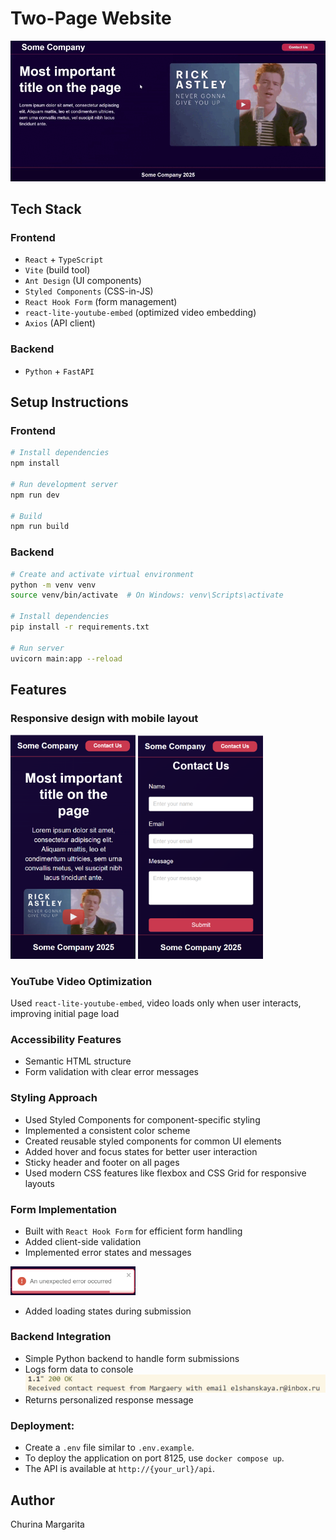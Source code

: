 # Two-Page Website
![demo](./demonstration/preview.gif)

## Tech Stack

### Frontend
- `React` + `TypeScript`
- `Vite` (build tool)
- `Ant Design` (UI components)
- `Styled Components` (CSS-in-JS)
- `React Hook Form` (form management)
- `react-lite-youtube-embed` (optimized video embedding)
- `Axios` (API client)

### Backend
- `Python` + `FastAPI`

## Setup Instructions

### Frontend
```bash
# Install dependencies
npm install

# Run development server
npm run dev

# Build
npm run build
```

### Backend
```bash
# Create and activate virtual environment
python -m venv venv
source venv/bin/activate  # On Windows: venv\Scripts\activate

# Install dependencies
pip install -r requirements.txt

# Run server
uvicorn main:app --reload
```

## Features

### Responsive design with mobile layout  
<img src="./demonstration/m-first-page.png" alt="contact page" width="200" />
<img src="./demonstration/m-contact-page.png" alt="contact page" width="200" />

### YouTube Video Optimization
   Used `react-lite-youtube-embed`, video loads only when user interacts, improving initial page load


### Accessibility Features

- Semantic HTML structure
- Form validation with clear error messages


### Styling Approach
- Used Styled Components for component-specific styling
- Implemented a consistent color scheme
- Created reusable styled components for common UI elements
- Added hover and focus states for better user interaction
- Sticky header and footer on all pages  
- Used modern CSS features like flexbox and CSS Grid for responsive layouts

### Form Implementation
- Built with `React Hook Form` for efficient form handling
- Added client-side validation
- Implemented error states and messages  
<img src="./demonstration/error.png" alt="contact page" width="200" />

- Added loading states during submission

### Backend Integration
- Simple Python backend to handle form submissions
- Logs form data to console
![backend logs](./demonstration/backend-logs.png)
- Returns personalized response message

### Deployment:
- Create a `.env` file similar to `.env.example`.
- To deploy the application on port 8125, use `docker compose up`.
- The API is available at `http://{your_url}/api`.

## Author

Churina Margarita

